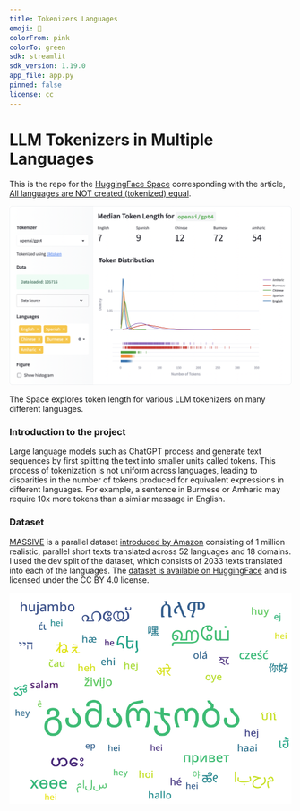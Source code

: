 ```yaml
---
title: Tokenizers Languages
emoji: 🐠
colorFrom: pink
colorTo: green
sdk: streamlit
sdk_version: 1.19.0
app_file: app.py
pinned: false
license: cc
---
```



# LLM Tokenizers in Multiple Languages

This is the repo for the [HuggingFace Space](https://huggingface.co/spaces/yenniejun/tokenizers-languages) corresponding with the article, [All languages are NOT created (tokenized) equal](https://www.artfish.ai/p/all-languages-are-not-created-tokenized). 


![Screenshot of the corresponding HuggingFace Space](img/screenshot_huggingface_space.png)

The Space explores token length for various LLM tokenizers on many different languages.

### Introduction to the project
Large language models such as ChatGPT process and generate text sequences by first splitting the text into smaller units called tokens. This process of tokenization is not uniform across languages, leading to disparities in the number of tokens produced for equivalent expressions in different languages. For example, a sentence in Burmese or Amharic may require 10x more tokens than a similar message in English.

### Dataset
[MASSIVE](https://arxiv.org/abs/2204.08582) is a parallel dataset [introduced by Amazon](https://github.com/alexa/massive) consisting of 1 million realistic, parallel short texts translated across 52 languages and 18 domains. I used the dev split of the dataset, which consists of 2033 texts translated into each of the languages. The [dataset is available on HuggingFace](https://huggingface.co/datasets/AmazonScience/massive) and is licensed under the CC BY 4.0 license.


![Word cloud of the word "hey" translated into 51 languages, from the Massive dataset](img/word_cloud_massive.png)


